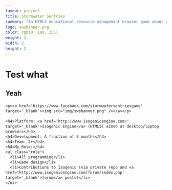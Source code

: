 ```yaml
---
layout: project
title: Stormwater Sentries
summary: "An HTML5 educational resource management browser game about reducing stormwater runoff on your property.<br />Developed at SRRN Games in collaboration with local Virginia organizations.<br />Click logo to play!"
logo: swsbanner.png
color: rgb(0, 180, 255)
weight: 3
width: 2
height: 2
---
```


# Test what
## Yeah

    <p><a href='https://www.facebook.com/stormwatersentriesgame' target='_blank'><img src="img/swsbanner.png" /></a></p>
    
    <h4>Platform: <a href='http://www.isogenicengine.com/' target='_blank'>Isogenic Engine</a> (HTML5) aimed at desktop/laptop browsers</h4>
    <h4>Development: A fraction of 5 months</h4>
    <h4>Team: 2+</h4>
    <h4>My Role:</h4>
    <ul class="role">
      <li>All programming</li>
      <li>Game design</li>
      <li>Contributions to Isogenic (via private repo and <a href='http://www.isogenicengine.com/forum/index.php' target='_blank'>forum</a> posts)</li>
    </ul>